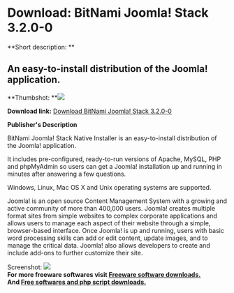 # Download: BitNami Joomla! Stack 3.2.0-0

**Short description: **

## An easy-to-install distribution of the Joomla! application.

  
**Thumbshot: **![](http://www.freewarefiles.com/screenshot/btnmjoomla_md.jpg)   
  
**Download link:** [Download BitNami Joomla! Stack 3.2.0-0](http://freesoftwares.boysofts.com/BitNami-Joomla-Stack_program_62085.html)  
  

**Publisher's Description**  
  

BitNami Joomla! Stack Native Installer is an easy-to-install distribution of
the Joomla! application.

It includes pre-configured, ready-to-run versions of Apache, MySQL, PHP and
phpMyAdmin so users can get a Joomla! installation up and running in minutes
after answering a few questions.

Windows, Linux, Mac OS X and Unix operating systems are supported.

Joomla! is an open source Content Management System with a growing and active
community of more than 400,000 users. Joomla! creates multiple format sites
from simple websites to complex corporate applications and allows users to
manage each aspect of their website through a simple, browser-based interface.
Once Joomla! is up and running, users with basic word processing skills can
add or edit content, update images, and to manage the critical data. Joomla!
also allows developers to create and include add-ons to further customize
their site.

  
  
Screenshot: ![](http://www.freewarefiles.com/screenshot/btnmjoomla.jpg)  
**For more freeware softwares visit [Freeware software downloads.](http://freesoftwares.boysofts.com/)**   
**And [Free softwares and php script downloads.](http://www.boysofts.com/)**

